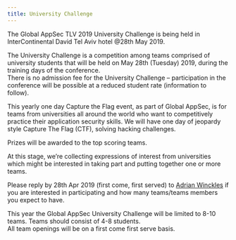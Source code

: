 ```yaml
---
title: University Challenge
---
```


The Global AppSec TLV 2019 University Challenge is being held in InterContinental David Tel Aviv hotel @28th May 2019.

The University Challenge is a competition among teams comprised of university students that will be held on May 28th (Tuesday) 2019, during the training days of the conference. <br>There is no admission fee for the University Challenge – participation in the conference will be possible at a reduced student rate (information to follow).

This yearly one day Capture the Flag event, as part of Global AppSec, is for teams from universities all around the world who want to competitively practice their application security skills.
We will have one day of jeopardy style Capture The Flag (CTF), solving hacking challenges.

Prizes will be awarded to the top scoring teams.

At this stage, we’re collecting expressions of interest from universities which might be interested in taking part and putting together one or more teams.

Please reply by 28th Apr 2019 (first come, first served) to [Adrian Winckles](mailto:Adrian.Winckles@owasp.org) if you are interested in participating and how many teams/teams members you expect to have.

This year the Global AppSec University Challenge will be limited to 8-10 teams. Teams should consist of 4-8 students. <br>All team openings will be on a first come first serve basis.
